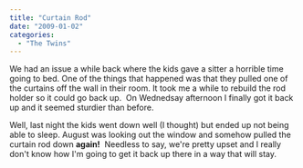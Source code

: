 ```yaml
---
title: "Curtain Rod"
date: "2009-01-02"
categories: 
  - "The Twins"
---
```


We had an issue a while back where the kids gave a sitter a horrible time going to bed. One of the things that happened was that they pulled one of the curtains off the wall in their room. It took me a while to rebuild the rod holder so it could go back up.  On Wednedsay afternoon I finally got it back up and it seemed sturdier than before.

Well, last night the kids went down well (I thought) but ended up not being able to sleep. August was looking out the window and somehow pulled the curtain rod down **again!**  Needless to say, we're pretty upset and I really don't know how I'm going to get it back up there in a way that will stay.
